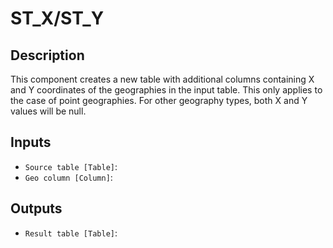 
# ST_X/ST_Y
## Description

 This component creates a new table with additional columns containing X and Y coordinates
 of the geographies in the input table. This only applies to the case of point geographies.
 For other geography types, both X and Y values will be null.
 
## Inputs
* `Source table [Table]`: 
* `Geo column [Column]`: 

## Outputs
* `Result table [Table]`: 
